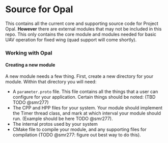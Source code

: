 # Source for Opal

This contains all the current core and supporting source code for Project Opal. **However** there are external modules that may not be included in this repo. This only contains the core module and modules needed for basic UAV operation for fixed wing (quad support will come shortly). 

### Working with Opal
#### Creating a new module
A new module needs a few thing. First, create a new directory for your module. Within that directory you will need:

* A `parameter.proto` file. This file contains all the things that a user can configure for your application. Certain things should be noted: (TBD TODO @smr277)
* The CPP and HPP files for your system. Your module should implement the Timer thread class, and mark at which interval your module should run. (Example should be here TODO @smr277). 
* The internal protos used by your system 
* CMake file to compile your module, and any supporting files for compilation (TODO @smr277: figure out best way to do this). 